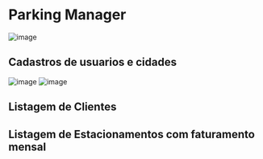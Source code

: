 # Parking Manager
![image](https://github.com/Icar0S/Parking-Manager/assets/39846852/53d294e4-a9e3-470a-936b-3e450a073a07)

## Cadastros de usuarios e cidades
![image](https://github.com/Icar0S/Parking-Manager/assets/39846852/cbe47053-125c-49c7-b4b2-94bada46bae2)
![image](https://github.com/Icar0S/Parking-Manager/assets/39846852/c55f3f34-7fda-4db8-b210-45b9dc84c602)

## Listagem de Clientes
## Listagem de Estacionamentos com faturamento mensal
